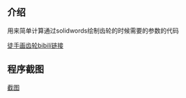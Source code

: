 ## 介绍

用来简单计算通过solidwords绘制齿轮的时候需要的参数的代码

[徒手画齿轮bibili链接](https://www.bilibili.com/video/BV13Y411o7As/?spm_id_from=333.337.search-card.all.click&vd_source=08f688b9d28c5e990d3122e0ae36becd)

## 程序截图

[截图]([.\images\screen.png](https://github.com/alextomdog/gear_parameter_calculate/blob/main/images/screen.png)https://github.com/alextomdog/gear_parameter_calculate/blob/main/images/screen.png)
